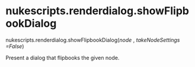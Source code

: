 # nukescripts.renderdialog.showFlipbookDialog
nukescripts.renderdialog.showFlipbookDialog(_node_ , _takeNodeSettings =False_)

Present a dialog that flipbooks the given node.